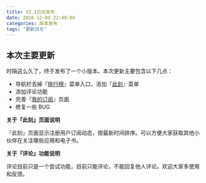 ```yaml
---
title: V2.1已经发布
date: 2016-12-09 22:49:04
categories: 版本发布
tags: "更新日志"
---
```


## 本次主要更新

时隔这么久了，终于发布了一个小版本。本次更新主要包含以下几点：

- 导航栏去掉『[排行榜](https://3li3.com/app/rank)』菜单入口，添加『[此刻](https://3li3.com/now?page=2)』菜单
- 添加评论功能
- 完善『[我的订阅](https://3li3.com/user/forecho/app/wishlist)』页面
- 修复一些 BUG

**关于『此刻』页面说明**

『此刻』页面显示注册用户订阅动态，按最新时间排序。可以方便大家获取其他小伙伴在关注哪些应用和电子书。

**关于『评论』功能说明**

评论目前只是一个尝试功能，目前只能评论，不能回复他人评论。欢迎大家多使用和反馈。
